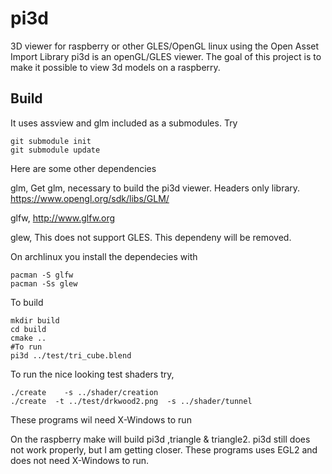 # pi3d
3D viewer for raspberry or other GLES/OpenGL linux using the Open Asset Import Library
pi3d is an openGL/GLES viewer. The goal of this project is to make it possible to view 3d models on a raspberry.

## Build

It uses assview and glm included as a submodules. Try


    git submodule init
    git submodule update 
    
    
Here are some other dependencies

glm,
Get glm, necessary to build the pi3d viewer. Headers only library.
https://www.opengl.org/sdk/libs/GLM/ 

glfw,
http://www.glfw.org

glew,
This does not support GLES. This dependeny will be removed.

On archlinux you install the dependecies with

    pacman -S glfw
    pacman -Ss glew

To build

    mkdir build
	cd build
	cmake ..
	#To run
	pi3d ../test/tri_cube.blend

To run the nice looking test shaders try,

    ./create    -s ../shader/creation  
    ./create  -t ../test/drkwood2.png  -s ../shader/tunnel 
    
These programs wil need X-Windows to run     

On the raspberry make will build pi3d ,triangle & triangle2.
pi3d still does not work properly, but I am getting closer.
These programs uses EGL2 and does not need X-Windows to run.
